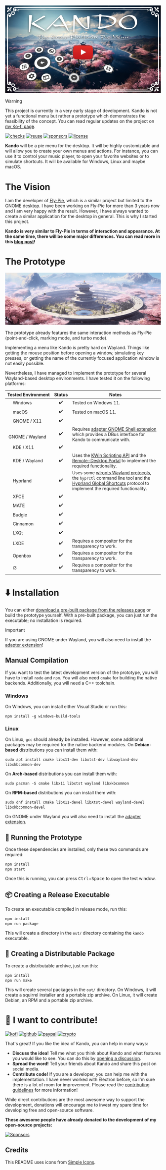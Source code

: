 <!--
SPDX-FileCopyrightText: Simon Schneegans <code@simonschneegans.de>
SPDX-License-Identifier: CC-BY-4.0
-->

<p align="center">
  <a href="https://www.youtube.com/watch?v=ZTdfnUDMO9k"><img src="docs/img/video.jpg" /></a>
</p>


> [!WARNING]
> This project is currently in a very early stage of development. Kando is not yet a functional menu but rather a prototype which demonstrates the feasibility of the concept. You can read regular updates on the project on [my Ko-fi page](https://ko-fi.com/schneegans).

[![checks](https://github.com/kando-menu/kando/workflows/Checks/badge.svg?branch=main)](https://github.com/kando-menu/kando/actions)
[![reuse](https://api.reuse.software/badge/github.com/kando-menu/kando)](https://api.reuse.software/info/github.com/kando-menu/kando)
[![sponsors](https://gist.githubusercontent.com/Schneegans/2d06edf0937c480951feb86b9e719304/raw/weekly.svg)](https://schneegans.github.io/sponsors/)
[![license](https://img.shields.io/badge/License-MIT-blue.svg?labelColor=303030)](LICENSE.md)

**Kando** will be a pie menu for the desktop.
It will be highly customizable and will allow you to create your own menus and actions.
For instance, you can use it to control your music player, to open your favorite websites or to simulate shortcuts.
It will be available for Windows, Linux and maybe macOS.

# The Vision

I am the developer of [Fly-Pie](https://github.com/Schneegans/Fly-Pie/), which is a similar project but limited to the GNOME desktop.
I have been working on Fly-Pie for more than 3 years now and I am very happy with the result.
However, I have always wanted to create a similar application for the desktop in general.
This is why I started this project.

**Kando is very similar to Fly-Pie in terms of interaction and appearance.
At the same time, there will be some major differences.
You can read more in this [blog post](https://ko-fi.com/post/Introducing-Ken-Do-L3L7L0FQ2)!**

# The Prototype

<p align="center">
  <img src="docs/img/kando.gif"/>
</p>


The prototype already features the same interaction methods as Fly-Pie (point-and-click, marking mode, and turbo mode).

Implementing a menu like Kando is pretty hard on Wayland.
Things like getting the mouse position before opening a window, simulating key presses, or getting the name of the currently focused application window is not easily possible.

Nevertheless, I have managed to implement the prototype for several Wayland-based desktop environments.
I have tested it on the following platforms:

Tested Environment | Status | Notes
:-- | :---: | ---
<img height="14" width="14" src="https://cdn.simpleicons.org/windows" /> Windows | :heavy_check_mark: | Tested on Windows 11.
<img height="14" width="14" src="https://cdn.simpleicons.org/apple" /> macOS | :heavy_check_mark: | Tested on macOS 11.
<img height="14" width="14" src="https://cdn.simpleicons.org/linux/black" /> GNOME / X11 | :heavy_check_mark: |
<img height="14" width="14" src="https://cdn.simpleicons.org/linux/black" /> GNOME / Wayland | :heavy_check_mark: | Requires [adapter GNOME Shell extension](https://github.com/kando-menu/gnome-shell-integration) which provides a DBus interface for Kando to communicate with.
<img height="14" width="14" src="https://cdn.simpleicons.org/linux/black" /> KDE / X11 | :heavy_check_mark: |
<img height="14" width="14" src="https://cdn.simpleicons.org/linux/black" /> KDE / Wayland | :heavy_check_mark: | Uses the [KWin Scripting API](https://techbase.kde.org/Development/Tutorials/KWin/Scripting) and the [Remote-Desktop Portal](https://flatpak.github.io/xdg-desktop-portal/#gdbus-org.freedesktop.portal.RemoteDesktop) to implement the required functionality.
<img height="14" width="14" src="https://cdn.simpleicons.org/linux/black" /> Hyprland | :heavy_check_mark: | Uses some [wlroots Wayland protocols](src/main/backends/linux/wlroots/native/protocols), the `hyprctl` command line tool and the [Hyprland Global Shortcuts](src/main/backends/linux/hyprland/native/protocols/hyprland-global-shortcuts-v1.xml) protocol to implement the required functionality.
<img height="14" width="14" src="https://cdn.simpleicons.org/linux/black" /> XFCE | :heavy_check_mark: |
<img height="14" width="14" src="https://cdn.simpleicons.org/linux/black" /> MATE | :heavy_check_mark: |
<img height="14" width="14" src="https://cdn.simpleicons.org/linux/black" /> Budgie | :heavy_check_mark: |
<img height="14" width="14" src="https://cdn.simpleicons.org/linux/black" /> Cinnamon | :heavy_check_mark: |
<img height="14" width="14" src="https://cdn.simpleicons.org/linux/black" /> LXQt | :heavy_check_mark: |
<img height="14" width="14" src="https://cdn.simpleicons.org/linux/black" /> LXDE | :heavy_check_mark: | Requires a compositor for the transparency to work.
<img height="14" width="14" src="https://cdn.simpleicons.org/linux/black" /> Openbox | :heavy_check_mark: | Requires a compositor for the transparency to work.
<img height="14" width="14" src="https://cdn.simpleicons.org/linux/black" /> i3 | :heavy_check_mark: | Requires a compositor for the transparency to work.


# :arrow_down: Installation

You can either [download a pre-built package from the releases page](https://github.com/kando-menu/kando/releases) or build the prototype yourself.
With a pre-built package, you can just run the executable; no installation is required.

> [!IMPORTANT]
> If you are using GNOME under Wayland, you will also need to install the [adapter extension](https://github.com/kando-menu/gnome-shell-integration)!

## Manual Compilation

If you want to test the latest development version of the prototype, you will have to install `node` and `npm`.
You will also need `cmake` for building the native backends.
Additionally, you will need a C++ toolchain.

### Windows

On Windows, you can install either Visual Studio or run this:

```
npm install -g windows-build-tools
```

### Linux

On Linux, `gcc` should already be installed.
However, some additional packages may be required for the native backend modules.
On **Debian-based** distributions you can install them with:

```
sudo apt install cmake libx11-dev libxtst-dev libwayland-dev libxkbcommon-dev
```

On **Arch-based** distributions you can install them with:

```
sudo pacman -S cmake libx11 libxtst wayland libxkbcommon
```

On **RPM-based** distributions you can install them with:

```
sudo dnf install cmake libX11-devel libXtst-devel wayland-devel libxkbcommon-devel
```

On GNOME under Wayland you will also need to install the [adapter extension](https://github.com/kando-menu/gnome-shell-integration).

## :rocket: Running the Prototype

Once these dependencies are installed, only these two commands are required:

```
npm install
npm start
```

Once this is running, you can press <kbd>Ctrl</kbd>+<kbd>Space</kbd> to open the test window.

## :package: Creating a Release Executable

To create an executable compiled in release mode, run this: 

```
npm install
npm run package
```

This will create a directory in the `out/` directory containing the `kando` executable.

## :ship: Creating a Distributable Package

To create a distributable archive, just run this:

```
npm install
npm run make
```

This will create several packages in the `out/` directory.
On Windows, it will create a squirrel installer and a portable zip archive.
On Linux, it will create Debian, an RPM and a portable zip archive.

# :revolving_hearts: I want to contribute!

[![kofi](https://img.shields.io/badge/Donate-on_Ko--fi-ff5e5b?logo=ko-fi)](https://ko-fi.com/schneegans)
[![github](https://img.shields.io/badge/Donate-on_GitHub-purple?logo=github)](https://github.com/sponsors/Schneegans)
[![paypal](https://img.shields.io/badge/Donate-on_PayPal-009cde?logo=paypal)](https://www.paypal.com/donate/?hosted_button_id=3F7UFL8KLVPXE)
[![crypto](https://img.shields.io/badge/Donate-some_Crypto-f7931a?logo=bitcoin)](https://schneegans.cb.id)

That's great!
If you like the idea of Kando, you can help in many ways:
* **Discuss the idea!** Tell me what you think about Kando and what features you would like to see. You can do this by [opening a discussion](https://github.com/kando-menu/kando/discussions).
* **Spread the word!** Tell your friends about Kando and share this post on social media.
* **Contribute code!** If you are a developer, you can help me with the implementation. I have never worked with Electron before, so I'm sure there is a lot of room for improvement. Please read the [contributing guidelines](docs/contributing.md) for more information!

While direct contributions are the most awesome way to support the development, donations will encourage me to invest my spare time for developing free and open-source software.

**These awesome people have already donated to the development of my open-source projects:**

[![Sponsors](https://schneegans.github.io/sponsors/sponsors.svg)](https://schneegans.github.io/sponsors/)

## Credits

This README uses icons from [Simple Icons](https://simpleicons.org/).